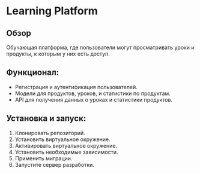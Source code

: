 # Learning Platform

## Обзор
Обучающая платформа, где пользователи могут просматривать уроки и продукты, к которым у них есть доступ.

## Функционал:
- Регистрация и аутентификация пользователей.
- Модели для продуктов, уроков, и статистики по продуктам.
- API для получения данных о уроках и статистики продуктов.

## Установка и запуск:
1. Клонировать репозиторий.
2. Установить виртуальное окружение.
3. Активировать виртуальное окружение.
4. Установить необходимые зависимости.
5. Применить миграции.
6. Запустите сервер разработки.